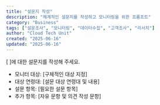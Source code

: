 ```yaml
---
title: "설문지 작성"
description: "체계적인 설문지를 작성하고 모니터링을 위한 프롬프트"
category: "Business"
tags: ["설문조사", "모니터링", "데이터수집", "고객조사", "리서치"]
author: "Cloud Tech Unit"
created: "2025-06-16"
updated: "2025-06-16"
---
```


[ ]에 대한 설문지를 작성해 주세요.

* 모니터 대상: [구체적인 대상 지정]
* 대상 연령대: [설문 대상 연령대 및 내용]
* 설문 항목: [필요한 설문 항목]
* 추가 항목: [자유 문항 및 의견 작성 문항]
